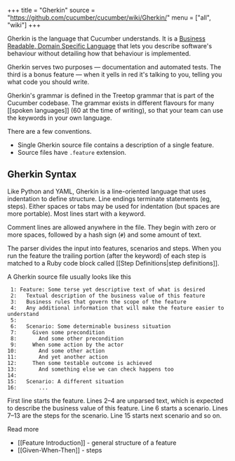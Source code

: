 +++
title = "Gherkin"
source = "https://github.com/cucumber/cucumber/wiki/Gherkin/"
menu = ["all", "wiki"]
+++

Gherkin is the language that Cucumber understands. It is a [Business Readable, Domain Specific Language](http://martinfowler.com/bliki/BusinessReadableDSL.html) that lets you describe software's behaviour without detailing how that behaviour is implemented.

Gherkin serves two purposes — documentation and automated tests. The third is a bonus feature — when it yells in red it's talking to you, telling you what code you should write.

Gherkin's grammar is defined in the Treetop grammar that is part of the Cucumber codebase. The grammar exists in different flavours for many \[\[spoken languages\]\] (60 at the time of writing), so that your team can use the keywords in your own language.

There are a few conventions.

-   Single Gherkin source file contains a description of a single feature.
-   Source files have `.feature` extension.

Gherkin Syntax
--------------

Like Python and YAML, Gherkin is a line-oriented language that uses indentation to define structure. Line endings terminate statements (eg, steps). Either spaces or tabs may be used for indentation (but spaces are more portable). Most lines start with a keyword.

Comment lines are allowed anywhere in the file. They begin with zero or more spaces, followed by a hash sign (`#`) and some amount of text.

The parser divides the input into features, scenarios and steps. When you run the feature the trailing portion (after the keyword) of each step is matched to a Ruby code block called \[\[Step Definitions|step definitions\]\].

A Gherkin source file usually looks like this

     1: Feature: Some terse yet descriptive text of what is desired
     2:   Textual description of the business value of this feature
     3:   Business rules that govern the scope of the feature
     4:   Any additional information that will make the feature easier to understand
     5: 
     6:   Scenario: Some determinable business situation
     7:     Given some precondition
     8:       And some other precondition
     9:     When some action by the actor
    10:       And some other action
    11:       And yet another action
    12:     Then some testable outcome is achieved
    13:       And something else we can check happens too
    14: 
    15:   Scenario: A different situation
    16:       ...

First line starts the feature. Lines 2–4 are unparsed text, which is expected to describe the business value of this feature. Line 6 starts a scenario. Lines 7–13 are the steps for the scenario. Line 15 starts next scenario and so on.

Read more

-   \[\[Feature Introduction\]\] - general structure of a feature
-   \[\[Given-When-Then\]\] - steps
